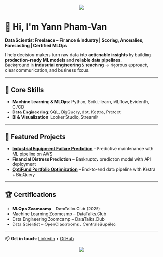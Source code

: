 <!-- Banner -->
<p align="center">
  <img src="https://capsule-render.vercel.app/api?type=waving&color=0:36D1DC,100:5B86E5&height=180&section=header&text=Yann%20Pham-Van&fontSize=40&fontColor=ffffff&animation=fadeIn&fontAlignY=35"/>
</p>

# 👋 Hi, I'm Yann Pham-Van

**Data Scientist Freelance – Finance & Industry | Scoring, Anomalies, Forecasting | Certified MLOps**

I help decision-makers turn raw data into **actionable insights** by building **production-ready ML models** and **reliable data pipelines**.  
Background in **industrial engineering** & **teaching** → rigorous approach, clear communication, and business focus.

---

## 🔧 Core Skills
- **Machine Learning & MLOps**: Python, Scikit-learn, MLflow, Evidently, CI/CD  
- **Data Engineering**: SQL, BigQuery, dbt, Kestra, Prefect  
- **BI & Visualization**: Looker Studio, Streamlit

---

## 📌 Featured Projects
- **[Industrial Equipment Failure Prediction](https://github.com/YannPhamVan/Industrial-Equipment-Failure-Prediction)** – Predictive maintenance with ML pipeline on AWS  
- **[Financial Distress Prediction](https://github.com/YannPhamVan/financial-distress-prediction)** – Bankruptcy prediction model with API deployment  
- **[OptiFund Portfolio Optimization](https://github.com/YannPhamVan/OptiFund-Data-Driven-Portfolio-Optimization)** – End-to-end data pipeline with Kestra + BigQuery

---

## 🏆 Certifications
- **MLOps Zoomcamp** – DataTalks.Club (2025)  
- Machine Learning Zoomcamp – DataTalks.Club  
- Data Engineering Zoomcamp – DataTalks.Club  
- Data Scientist – OpenClassrooms / CentraleSupélec

---

📫 **Get in touch**: [LinkedIn](https://www.linkedin.com/in/chasseur2valeurs/) • [GitHub](https://github.com/YannPhamVan)

<!-- Footer Wave -->
<p align="center">
  <img src="https://capsule-render.vercel.app/api?type=waving&color=0:5B86E5,100:36D1DC&height=120&section=footer"/>
</p>
